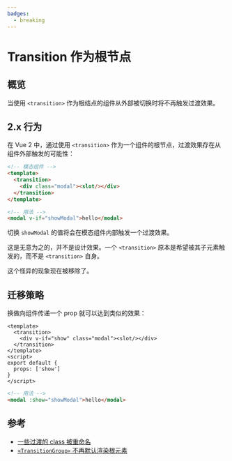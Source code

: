 ```yaml
---
badges:
  - breaking
---
```


# Transition 作为根节点 <MigrationBadges :badges="$frontmatter.badges" />

## 概览

当使用 `<transition>` 作为根结点的组件从外部被切换时将不再触发过渡效果。

## 2.x 行为

在 Vue 2 中，通过使用 `<transition>` 作为一个组件的根节点，过渡效果存在从组件外部触发的可能性：

```html
<!-- 模态组件 -->
<template>
  <transition>
    <div class="modal"><slot/></div>
  </transition>
</template>
```

```html
<!-- 用法 -->
<modal v-if="showModal">hello</modal>
```

切换 `showModal` 的值将会在模态组件内部触发一个过渡效果。

这是无意为之的，并不是设计效果。一个 `<transition>` 原本是希望被其子元素触发的，而不是 `<transition>` 自身。

这个怪异的现象现在被移除了。

## 迁移策略

换做向组件传递一个 prop 就可以达到类似的效果：

```vue
<template>
  <transition>
    <div v-if="show" class="modal"><slot/></div>
  </transition>
</template>
<script>
export default {
  props: ['show']
}
</script>
```

```html
<!-- 用法 -->
<modal :show="showModal">hello</modal>
```

## 参考

- [一些过渡的 class 被重命名](./transition.html)
- [`<TransitionGroup>` 不再默认渲染根元素](./transition-group.html)
